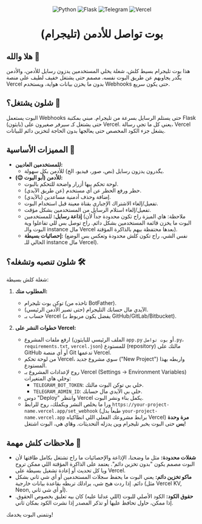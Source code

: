 <p align="center">
  <img src="https://img.shields.io/badge/Python-3776AB?style=for-the-badge&logo=python&logoColor=white" alt="Python"/>
  <img src="https://img.shields.io/badge/Flask-000000?style=for-the-badge&logo=flask&logoColor=white" alt="Flask"/>
  <img src="https://img.shields.io/badge/Telegram-2CA5E0?style=for-the-badge&logo=telegram&logoColor=white" alt="Telegram"/>
  <img src="https://img.shields.io/badge/Vercel-000000?style=for-the-badge&logo=vercel&logoColor=white" alt="Vercel"/>
</p>

<h1 align="center">بوت تواصل للأدمن (تليجرام)</h1>

## هلا والله 👋

هذا بوت تليجرام بسيط كلش، شغلة يخلي المستخدمين يدزون رسايل للأدمن، والأدمن يگدر يجاوبهم عن طريق البوت نفسه. مصمم حتى يشتغل خفيف لطيف على منصة Vercel بدون ما يخزن بيانات هواية، ويستخدم Webhooks حتى يكون سريع.

## شلون يشتغل؟ 🤔

البوت يستعمل Webhooks حتى يستلم الرسايل بسرعة من تليجرام. مبني بمكتبة Flask (بايثون) حتى يشتغل كـ سيرفر صغيرون على Vercel. يعني كل ما تجي رسالة، Vercel يشغل جزء الكود المخصص حتى يعالجها بدون الحاجة لتخزين دائم للبيانات.

## المميزات الأساسية 🚀

* **للمستخدمين العاديين:**
    * يگدرون يدزون رسايل (نص، صور، فيديو، الخ) للأدمن بكل سهولة.
* **للأدمن (أبو البوت 😉):**
    * لوحة تحكم بيها أزرار واضحة للتحكم بالبوت.
    * حظر ورفع الحظر عن أي مستخدم (عن طريق الآيدي).
    * إضافة وحذف أدمنية مساعدين (بالآيدي).
    * تفعيل/إلغاء الاشتراك الإجباري بقناة معينة قبل استخدام البوت.
    * تفعيل/إلغاء استلام الرسايل من المستخدمين بشكل مؤقت.
    * **إذاعة رسايل:** للمستخدمين (ملاحظة: هاي الميزة راح تكون محدودة جداً لأن البوت ما يخزن قائمة المستخدمين بشكل دائم. راح توصل بس للي تفاعلوا وية البوت والـ instance مال Vercel بعدها محتفظة بيهم بالذاكرة المؤقتة).
    * **إحصائيات بسيطة:** (نفس الشي، راح تكون كلش محدودة وتعكس بس الوضع الحالي للـ instance مال Vercel).

## شلون تنصبه وتشغله؟ 🛠️

شغلة كلش بسيطة:

1.  **المطلوب منك:**
    * توكن بوت تليجرام (تاخذه من BotFather).
    * الآيدي مال حسابك التليجرام (حتى تصير الأدمن الرئيسي).
    * حساب بـ Vercel (يفضل يكون مربوط بـ GitHub/GitLab/Bitbucket).

2.  **خطوات النشر على Vercel:**
    * ارفع ملفات المشروع (الملف الرئيسي للبايثون `app.py` أو `بوت تواصل.py`، `requirements.txt`, `vercel.json`) للمستودع (repository) مالتك على GitHub أو أي منصة Git تدعمها Vercel.
    * من لوحة تحكم Vercel، سوي مشروع جديد ("New Project") واربطه بهذا المستودع.
    * روح لإعدادات المشروع بـ Vercel (Settings -> Environment Variables) وخلي هاي المتغيرات:
        * `TELEGRAM_BOT_TOKEN`: خلي بي توكن البوت مالتك.
        * `TELEGRAM_ADMIN_ID`: خلي بي الآيدي مال حسابك.
    * دوس "Deploy" وانتظر Vercel يكمل بناء ونشر البوت.
    * ورا ما يخلص النشر ويكملك، روح للرابط `https://your-project-name.vercel.app/set_webhook` (طبعاً بدل `your-project-name.vercel.app` برابط مشروعك الفعلي اللي انطاكياه Vercel) **مرة وحدة بس** حتى البوت يخبر تليجرام وين يدزله التحديثات. وهَاي هي، البوت اشتغل!

## ملاحظات كلش مهمة 📢

* **شغلات محدودة:** مثل ما وضحنا، الإذاعة والإحصائيات ما راح تشتغل بكامل طاقتها لأن البوت مصمم يكون "بدون تخزين دائم". يعتمد على الذاكرة المؤقتة اللي ممكن تروح ويا كل تحديث أو إعادة تشغيل بسيطة على Vercel.
* **ماكو تخزين دائم:** يعني البوت ما يحفظ سجلات المستخدمين أو أي شي ثاني بشكل دائم. إذا ردت هيج شي، يرادلك تربطه بقاعدة بيانات خارجية (مثل Vercel KV, Neon, أو أي شي ثاني).
* **حقوق الكود:** الكود الأصلي للبوت (اللي عدلنا عليه) كان بيه تعليق بخصوص الحقوق. إذا ممكن، حاول تحافظ عليها أو تذكر المصدر إذا نشرت الكود بمكان ثاني.

ونتمنى البوت يخدمك!
